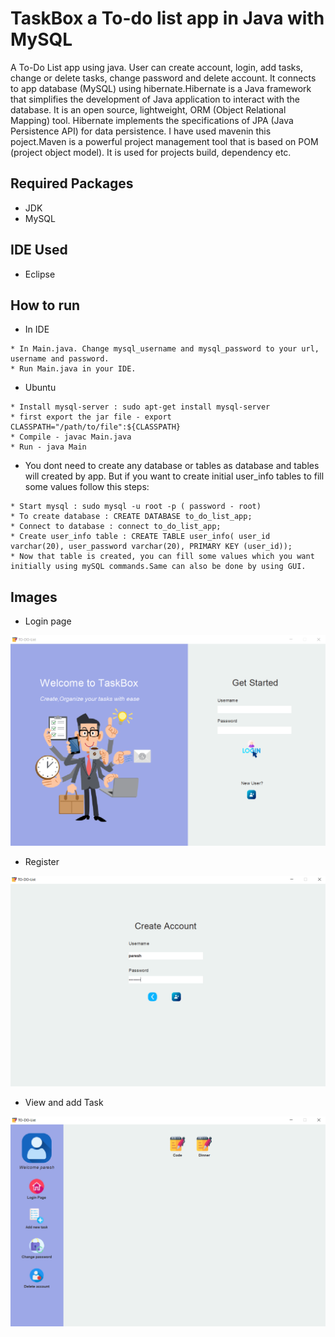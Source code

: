 # TaskBox a To-do list app in Java with MySQL

A To-Do List app using java. User can create account, login, add tasks, change or delete tasks, change password and delete account. It connects to app database (MySQL) using hibernate.Hibernate is a Java framework that simplifies the development of Java application to interact with the database. It is an open source, lightweight, ORM (Object Relational Mapping) tool. Hibernate implements the specifications of JPA (Java Persistence API) for data persistence. I have used mavenin this poject.Maven is a powerful project management tool that is based on POM (project object model). It is used for projects build, dependency etc.

## Required Packages
* JDK
* MySQL

## IDE Used
* Eclipse

## How to run

* In IDE

```
* In Main.java. Change mysql_username and mysql_password to your url, username and password.
* Run Main.java in your IDE.
```

* Ubuntu

```
* Install mysql-server : sudo apt-get install mysql-server
* first export the jar file - export CLASSPATH="/path/to/file":${CLASSPATH}
* Compile - javac Main.java
* Run - java Main
```

* You dont need to create any database or tables as database and tables will created by app. But if you want to create initial user_info tables to fill some values follow this steps:

```
* Start mysql : sudo mysql -u root -p ( password - root)
* To create database : CREATE DATABASE to_do_list_app;
* Connect to database : connect to_do_list_app;
* Create user_info table : CREATE TABLE user_info( user_id varchar(20), user_password varchar(20), PRIMARY KEY (user_id));
* Now that table is created, you can fill some values which you want initially using mySQL commands.Same can also be done by using GUI.
```

## Images

* Login page

![Login](home.PNG)

* Register

![Register](create_Account.PNG)

* View and add Task

![Register](Task.PNG)
